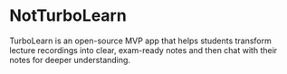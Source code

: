 # NotTurboLearn
TurboLearn is an open-source MVP app that helps students transform lecture recordings into clear, exam-ready notes and then chat with their notes for deeper understanding.

